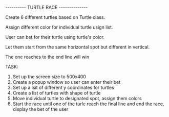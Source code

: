 ---------- TURTLE RACE --------------

Create 6 different turtles based on Turtle class.

Assign different color for individual turtle usign list.  

User can bet for their turtle using turtle's color.

Let them start from the same horizontal spot but different in vertical.

The one reaches to the end line will win

TASK:

1. Set up the screen size to 500x400
2. Create a popup window so user can enter their bet
3. Set up a lsit of different y coordinates for turtles
4. Create a list of turtles with shape of turtle
5. Move individual turtle to designated spot, assign them colors
6. Start the race until one of the turle reach the final line and end the race, display the bet of the user
